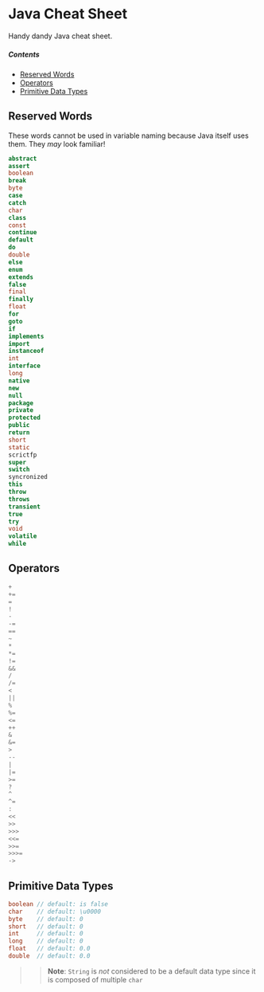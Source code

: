 # Java Cheat Sheet

Handy dandy Java cheat sheet.

##### Contents

* [Reserved Words](#reserved-words)
* [Operators](#operators)
* [Primitive Data Types](#primitive-data-types)



## Reserved Words

These words cannot be used in variable naming because Java itself uses them. They _may_ look familiar!

```java
abstract
assert
boolean
break
byte
case
catch
char
class
const
continue
default
do
double
else
enum
extends
false
final
finally
float
for
goto
if
implements
import
instanceof
int
interface
long
native
new
null
package
private
protected
public
return
short
static
scrictfp
super
switch
syncronized
this
throw
throws
transient
true
try
void
volatile
while
```

## Operators

```java
+
+=
=
!
-
-=
==
~
*
*=
!=
&&
/
/=
<
||
%
%=
<=
++
&
&=
>
--
|
|=
>=
?
^
^=
:
<<
>>
>>>
<<=
>>=
>>>=
->
```

## Primitive Data Types

```java
boolean // default: is false
char    // default: \u0000
byte    // default: 0
short   // default: 0
int     // default: 0
long    // default: 0
float   // default: 0.0
double  // default: 0.0
```

>> **Note**: `String` is _not_ considered to be a default data type since it is composed of multiple `char`
